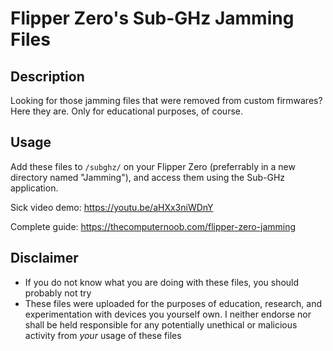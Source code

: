 # Flipper Zero's Sub-GHz Jamming Files

## Description
Looking for those jamming files that were removed from custom firmwares? Here they are. Only for educational purposes, of course.

## Usage
Add these files to `/subghz/` on your Flipper Zero (preferrably in a new directory named "Jamming"), and access them using the Sub-GHz application.

Sick video demo: https://youtu.be/aHXx3niWDnY

Complete guide: https://thecomputernoob.com/flipper-zero-jamming

## Disclaimer
* If you do not know what you are doing with these files, you should probably not try
* These files were uploaded for the purposes of education, research, and experimentation with devices you yourself own. I neither endorse nor shall be held responsible for any potentially unethical or malicious activity from *your* usage of these files
